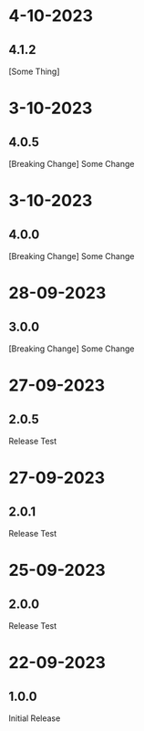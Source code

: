 # 4-10-2023

## 4.1.2

[Some Thing]

# 3-10-2023

## 4.0.5

[Breaking Change] Some Change

# 3-10-2023

## 4.0.0

[Breaking Change] Some Change

# 28-09-2023

## 3.0.0

[Breaking Change] Some Change

# 27-09-2023

## 2.0.5

Release Test

# 27-09-2023

## 2.0.1

Release Test

# 25-09-2023

## 2.0.0

Release Test

# 22-09-2023

## 1.0.0

Initial Release